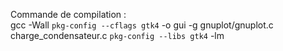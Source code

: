 Commande de compilation : \
gcc -Wall `pkg-config --cflags gtk4` -o gui -g gnuplot/gnuplot.c charge_condensateur.c `pkg-config --libs gtk4` -lm

